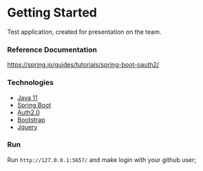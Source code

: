 # Getting Started

Test application, created for presentation on the team. 

### Reference Documentation

https://spring.io/guides/tutorials/spring-boot-oauth2/

### Technologies

 - [Java 11](https://www.oracle.com/br/java/technologies/javase-jdk11-downloads.html)
 - [Spring Boot](https://spring.io/projects/spring-boot)
 - [Auth2.0](https://tools.ietf.org/html/rfc6749)
 - [Bootstrap](https://getbootstrap.com/docs/3.3/getting-started/)
 - [Jquery](https://jquery.com/)
 
 
 ### Run
 
Run `http://127.0.0.1:5657/` and make login with your github user;
 